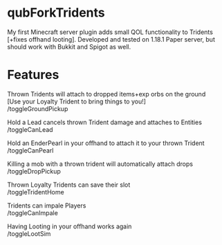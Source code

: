 # qubForkTridents
My first Minecraft server plugin adds small QOL functionality to Tridents [+fixes offhand looting].
Developed and tested on 1.18.1 Paper server, but should work with Bukkit and Spigot as well.

# Features
Thrown Tridents will attach to dropped items+exp orbs on the ground  
[Use your Loyalty Trident to bring things to you!]  
/toggleGroundPickup

Hold a Lead cancels thrown Trident damage and attaches to Entities
/toggleCanLead

Hold an EnderPearl in your offhand to attach it to your thrown Trident
/toggleCanPearl

Killing a mob with a thrown trident will automatically attach drops  
/toggleDropPickup

Thrown Loyalty Tridents can save their slot  
/toggleTridentHome

Tridents can impale Players   
/toggleCanImpale
  
Having Looting in your offhand works again   
/toggleLootSim 




